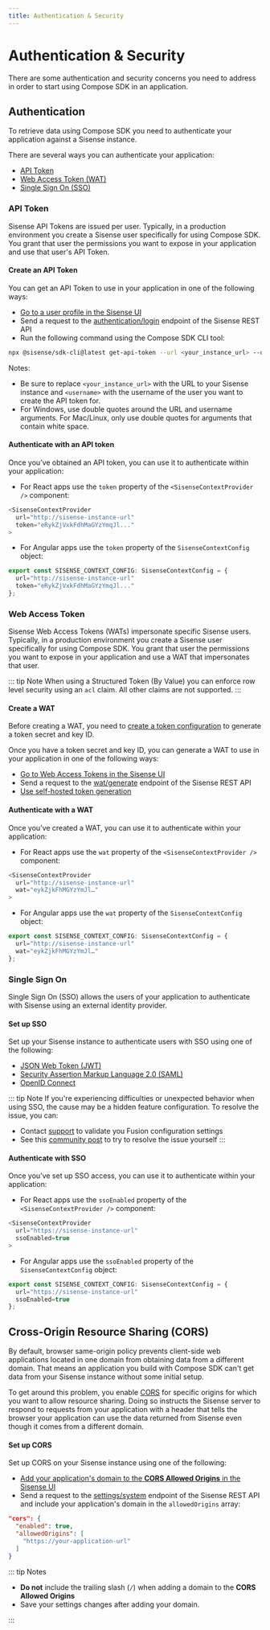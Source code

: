 ```yaml
---
title: Authentication & Security
---
```


# Authentication & Security

There are some authentication and security concerns you need to address in order to start using Compose SDK in an application.

## Authentication

To retrieve data using Compose SDK you need to authenticate your application against a Sisense instance.

There are several ways you can authenticate your application:

- [API Token](#api-token)
- [Web Access Token (WAT)](#web-access-token)
- [Single Sign On (SSO)](#single-sign-on)

### API Token

Sisense API Tokens are issued per user. Typically, in a production environment you create a Sisense user specifically for using Compose SDK. You grant that user the permissions you want to expose in your application and use that user's API Token.

#### Create an API Token

You can get an API Token to use in your application in one of the following ways:

- [Go to a user profile in the Sisense UI](https://sisense.dev/guides/restApi/using-rest-api.html#getting-the-api-token-from-user-profiles)
- Send a request to the [authentication/login](https://sisense.dev/guides/restApi/v1/?platform=linux&spec=L2023.6#/authentication/login) endpoint of the Sisense REST API
- Run the following command using the Compose SDK CLI tool:

```sh
npx @sisense/sdk-cli@latest get-api-token --url <your_instance_url> --username <username>
```

Notes:

- Be sure to replace `<your_instance_url>` with the URL to your Sisense instance and `<username>` with the username of the user you want to create the API token for.
- For Windows, use double quotes around the URL and username arguments. For Mac/Linux, only use double quotes for arguments that contain white space.

#### Authenticate with an API token

Once you’ve obtained an API token, you can use it to authenticate within your application:

- For React apps use the `token` property of the `<SisenseContextProvider />` component:

```ts
<SisenseContextProvider
  url="http://sisense-instance-url"
  token="eRykZjVxkFdhMaGYzYmqJl..."
>
```

- For Angular apps use the `token` property of the `SisenseContextConfig` object:

```ts
export const SISENSE_CONTEXT_CONFIG: SisenseContextConfig = {
  url="http://sisense-instance-url"
  token="eRykZjVxkFdhMaGYzYmqJl..."
};
```

### Web Access Token

Sisense Web Access Tokens (WATs) impersonate specific Sisense users. Typically, in a production environment you create a Sisense user specifically for using Compose SDK. You grant that user the permissions you want to expose in your application and use a WAT that impersonates that user.

::: tip Note
When using a Structured Token (By Value) you can enforce row level security using an `acl` claim. All other claims are not supported.
:::

#### Create a WAT

Before creating a WAT, you need to [create a token configuration](https://docs.sisense.com/main/SisenseLinux/using-web-access-token.htm?tocpath=Security%7CSecuring%20Users%7C_____4#CreatingaTokenConfiguration) to generate a token secret and key ID.

Once you have a token secret and key ID, you can generate a WAT to use in your application in one of the following ways:

- [Go to Web Access Tokens in the Sisense UI](https://docs.sisense.com/main/SisenseLinux/using-web-access-token.htm?tocpath=Security%7CSecuring%20Users%7C_____4#OptionsforCreatingWebAccessTokens)
- Send a request to the [wat/generate](https://sisense.dev/guides/restApi/v1/?platform=linux&spec=L2023.6#/web-access-tokens/generateWebAccessToken) endpoint of the Sisense REST API
- [Use self-hosted token generation](https://docs.sisense.com/main/SisenseLinux/using-web-access-token.htm?tocpath=Security%7CSecuring%20Users%7C_____4#OptionsforCreatingWebAccessTokens)

#### Authenticate with a WAT

Once you’ve created a WAT, you can use it to authenticate within your application:

- For React apps use the `wat` property of the `<SisenseContextProvider />` component:

```ts
<SisenseContextProvider
  url="http://sisense-instance-url"
  wat="eykZjkFhMGYzYmJl…"
>
```

- For Angular apps use the `wat` property of the `SisenseContextConfig` object:

```ts
export const SISENSE_CONTEXT_CONFIG: SisenseContextConfig = {
  url="http://sisense-instance-url"
  wat="eykZjkFhMGYzYmJl…"
};
```

### Single Sign On

Single Sign On (SSO) allows the users of your application to authenticate with Sisense using an external identity provider.

#### Set up SSO

Set up your Sisense instance to authenticate users with SSO using one of the following:

- [JSON Web Token (JWT)](https://docs.sisense.com/main/SisenseLinux/single-sign-on-using-json-web-token.htm?tocpath=Security%7CImplementing%20Single%20Sign-On%7C_____3)
- [Security Assertion Markup Language 2.0 (SAML)](https://docs.sisense.com/main/SisenseLinux/single-sign-on-using-security-assertion-markup-language-20.htm?tocpath=Security%7CImplementing%20Single%20Sign-On%7C_____2)
- [OpenID Connect](https://docs.sisense.com/main/SisenseLinux/single-sign-on-using-openid-connect.htm?tocpath=Security%7CImplementing%20Single%20Sign-On%7C_____4)

::: tip Note
If you're experiencing difficulties or unexpected behavior when using SSO, the cause may be a hidden feature configuration. To resolve the issue, you can:

- Contact [support](https://www.sisense.com/support/) to validate you Fusion configuration settings
- See this [community post](https://community.sisense.com/t5/developer-forum/issue-with-sisense-compose-sdk-and-sso-authentication/m-p/18601/highlight/true#M40) to try to resolve the issue yourself
:::

#### Authenticate with SSO

Once you’ve set up SSO access, you can use it to authenticate within your application:

- For React apps use the `ssoEnabled` property of the `<SisenseContextProvider />` component:

```ts
<SisenseContextProvider
  url="https://sisense-instance-url"
  ssoEnabled=true
>
```

- For Angular apps use the `ssoEnabled` property of the `SisenseContextConfig` object:

```ts
export const SISENSE_CONTEXT_CONFIG: SisenseContextConfig = {
  url="https://sisense-instance-url"
  ssoEnabled=true
};
```

## Cross-Origin Resource Sharing (CORS)

By default, browser same-origin policy prevents client-side web applications located in one domain from obtaining data from a different domain. That means an application you build with Compose SDK can't get data from your Sisense instance without some initial setup.

To get around this problem, you enable [CORS](https://developer.mozilla.org/en-US/docs/Web/HTTP/CORS) for specific origins for which you want to allow resource sharing. Doing so instructs the Sisense server to respond to requests from your application with a header that tells the browser your application can use the data returned from Sisense even though it comes from a different domain.

#### Set up CORS

Set up CORS on your Sisense instance using one of the following:

- [Add your application's domain to the **CORS Allowed Origins** in the Sisense UI](https://docs.sisense.com/main/SisenseLinux/cross-origin-resource-sharing.htm?Highlight=cors#EnablingCORS)
- Send a request to the [settings/system](https://sisense.dev/guides/restApi/v1/?platform=linux&spec=L2023.6#/settings/setSystemSettings) endpoint of the Sisense REST API and include your application's domain in the `allowedOrigins` array:

```json
"cors": {
  "enabled": true,
  "allowedOrigins": [
    "https://your-application-url"
  ]
}
```

::: tip Notes

- **Do not** include the trailing slash (`/`) when adding a domain to the **CORS Allowed Origins**
- Save your settings changes after adding your domain.

:::
